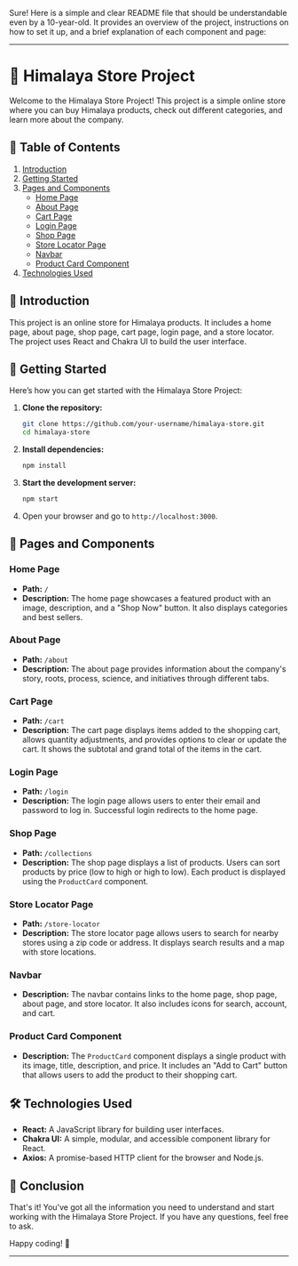  Sure! Here is a simple and clear README file that should be understandable even by a 10-year-old. It provides an overview of the project, instructions on how to set it up, and a brief explanation of each component and page:

---

# 🌿 Himalaya Store Project

Welcome to the Himalaya Store Project! This project is a simple online store where you can buy Himalaya products, check out different categories, and learn more about the company.

## 📖 Table of Contents

1. [Introduction](#introduction)
2. [Getting Started](#getting-started)
3. [Pages and Components](#pages-and-components)
    - [Home Page](#home-page)
    - [About Page](#about-page)
    - [Cart Page](#cart-page)
    - [Login Page](#login-page)
    - [Shop Page](#shop-page)
    - [Store Locator Page](#store-locator-page)
    - [Navbar](#navbar)
    - [Product Card Component](#product-card-component)
4. [Technologies Used](#technologies-used)

## 📜 Introduction

This project is an online store for Himalaya products. It includes a home page, about page, shop page, cart page, login page, and a store locator. The project uses React and Chakra UI to build the user interface.

## 🚀 Getting Started

Here’s how you can get started with the Himalaya Store Project:

1. **Clone the repository:**
   ```bash
   git clone https://github.com/your-username/himalaya-store.git
   cd himalaya-store
   ```

2. **Install dependencies:**
   ```bash
   npm install
   ```

3. **Start the development server:**
   ```bash
   npm start
   ```

4. Open your browser and go to `http://localhost:3000`.

## 📄 Pages and Components

### Home Page

- **Path:** `/`
- **Description:** The home page showcases a featured product with an image, description, and a "Shop Now" button. It also displays categories and best sellers.

### About Page

- **Path:** `/about`
- **Description:** The about page provides information about the company's story, roots, process, science, and initiatives through different tabs.

### Cart Page

- **Path:** `/cart`
- **Description:** The cart page displays items added to the shopping cart, allows quantity adjustments, and provides options to clear or update the cart. It shows the subtotal and grand total of the items in the cart.

### Login Page

- **Path:** `/login`
- **Description:** The login page allows users to enter their email and password to log in. Successful login redirects to the home page.

### Shop Page

- **Path:** `/collections`
- **Description:** The shop page displays a list of products. Users can sort products by price (low to high or high to low). Each product is displayed using the `ProductCard` component.

### Store Locator Page

- **Path:** `/store-locator`
- **Description:** The store locator page allows users to search for nearby stores using a zip code or address. It displays search results and a map with store locations.

### Navbar

- **Description:** The navbar contains links to the home page, shop page, about page, and store locator. It also includes icons for search, account, and cart.

### Product Card Component

- **Description:** The `ProductCard` component displays a single product with its image, title, description, and price. It includes an "Add to Cart" button that allows users to add the product to their shopping cart.

## 🛠️ Technologies Used

- **React:** A JavaScript library for building user interfaces.
- **Chakra UI:** A simple, modular, and accessible component library for React.
- **Axios:** A promise-based HTTP client for the browser and Node.js.

## 🎉 Conclusion

That's it! You've got all the information you need to understand and start working with the Himalaya Store Project. If you have any questions, feel free to ask.

Happy coding! 🌟

---

